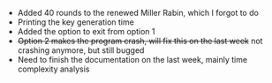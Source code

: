 - Added 40 rounds to the renewed Miller Rabin, which I forgot to do
- Printing the key generation time
- Added the option to exit from option 1
- ~~Option 2 makes the program crash, will fix this on the last week~~ not crashing anymore, but still bugged
- Need to finish the documentation on the last week, mainly time complexity analysis